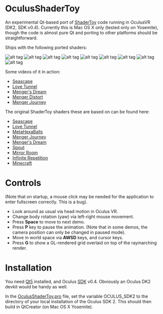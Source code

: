 OculusShaderToy
===============

An experimental Qt-based port of [ShaderToy](https://www.shadertoy.com/) code running in OculusVR (DK2, SDK v0.4).
Currently this is Mac OS X only (tested only on Yosemite), though the code is almost pure Qt and porting to other platforms should be straightforward.

Ships with the following ported shaders:

![alt tag](https://raw.githubusercontent.com/portsmouth/OculusShaderToy/master/images/seascape.png)
![alt tag](https://raw.githubusercontent.com/portsmouth/OculusShaderToy/master/images/lovetunnel.png)
![alt tag](https://raw.githubusercontent.com/portsmouth/OculusShaderToy/master/images/metaballs.png)
![alt tag](https://raw.githubusercontent.com/portsmouth/OculusShaderToy/master/images/mengerDistort.png)
![alt tag](https://raw.githubusercontent.com/portsmouth/OculusShaderToy/master/images/mengersDream.png)
![alt tag](https://raw.githubusercontent.com/portsmouth/OculusShaderToy/master/images/waterpipe.png)
![alt tag](https://raw.githubusercontent.com/portsmouth/OculusShaderToy/master/images/mirrorRoom.png)
![alt tag](https://raw.githubusercontent.com/portsmouth/OculusShaderToy/master/images/repetition.png)
![alt tag](https://raw.githubusercontent.com/portsmouth/OculusShaderToy/master/images/minecraft.png)

Some videos of it in action:
  - [Seascape](https://www.youtube.com/watch?v=0_Cj7mXfFUM)
  - [Love Tunnel](https://www.youtube.com/watch?v=iDcRH0RtTnE)
  - [Menger's Dream](https://www.youtube.com/watch?v=CIAn3LVNZO0)
  - [Menger Distort](https://www.youtube.com/watch?v=p5O6fMofPjo)
  - [Menger Journey](https://www.youtube.com/watch?v=FNsyEA_Go70)

The original ShaderToy shaders these are based on can be found here:
  - [Seascape](https://www.shadertoy.com/view/Ms2SD1)
  - [Love Tunnel](https://www.shadertoy.com/view/XdBGDd)
  - [MetaHexaBalls](https://www.shadertoy.com/view/Mss3WN)
  - [Menger Journey](https://www.shadertoy.com/view/Mdf3z7)
  - [Menger's Dream](https://www.shadertoy.com/view/lsSSDV)
  - [Spout](https://www.shadertoy.com/view/lsXGzH)
  - [Mirror Room](https://www.shadertoy.com/view/4sS3zc)
  - [Infinite Repetition](https://www.shadertoy.com/view/4dXGRN)
  - [Minecraft](https://www.shadertoy.com/view/4ds3WS)

Controls
========

(Note that on startup, a mouse click may be needed for the application to enter fullscreen correctly. This is a bug).

  - Look around as usual via head motion in Oculus VR.
  - Change body rotation (yaw) via left-right mouse movement. 
  - Press **Space** to move to next demo.
  - Press **P** key to pause the animation. (Note that in some demos, the camera position can only be changed in paused mode).
  - Move in world space via **AWSD** keys, and cursor keys.
  - Press **G** to show a GL-rendered grid overlaid on top of the raymarching render.

Installation
============

You need [Qt5](http://qt-project.org/downloads) installed, and Oculus [SDK](https://developer.oculus.com/downloads/) v0.4. Obviously an Oculus DK2 devkit would be handy as well.

In the [OculusShaderToy.pro](https://github.com/portsmouth/OculusShaderToy/blob/master/OculusShaderToy.pro) file, set the variable OCULUS_SDK2 to the directory of your local installation of the Oculus SDK 2. This should then build in QtCreator (on Mac OS X Yosemite).

